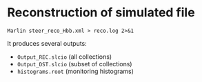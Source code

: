 # Reconstruction of simulated file

```
Marlin steer_reco_Hbb.xml > reco.log 2>&1
```

It produces several outputs:
- `Output_REC.slcio` (all collections) 
- `Output_DST.slcio` (subset of collections)
- `histograms.root` (monitoring histograms)
